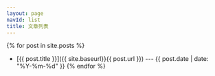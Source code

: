 ```yaml
---
layout: page
navId: list
title: 文章列表
---
```

{% for post in site.posts %}
* [{{ post.title }}]({{ site.baseurl}}{{ post.url }}) --- {{ post.date | date: "%Y-%m-%d" }}
{% endfor %}

